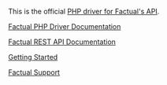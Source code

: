 This is the official [PHP driver for Factual's API](https://github.com/Factual/factual-php-driver).

[Factual PHP Driver Documentation](https://github.com/Factual/factual-php-driver/wiki)

[Factual REST API Documentation](http://developer.factual.com)

[Getting Started](https://github.com/Factual/factual-php-driver/wiki/Getting-Started)

[Factual Support](http://support.factual.com)


